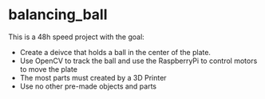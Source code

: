 # balancing_ball

This is a 48h speed project with the goal: 
* Create a deivce that holds a ball in the center of the plate.
* Use OpenCV to track the ball and use the RaspberryPi to control motors to move the plate
* The most parts must created by a 3D Printer
* Use no other pre-made objects and parts
